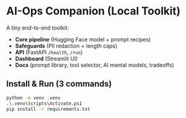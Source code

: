 # AI-Ops Companion (Local Toolkit)

A tiny end-to-end toolkit:
- **Core pipeline** (Hugging Face model + prompt recipes)
- **Safeguards** (PII redaction + length caps)
- **API** (FastAPI `/health`, `/run`)
- **Dashboard** (Streamlit UI)
- **Docs** (prompt library, tool selector, AI mental models, tradeoffs)

## Install & Run (3 commands)
```bash
python -m venv .venv
.\.venv\Scripts\Activate.ps1
pip install -r requirements.txt
